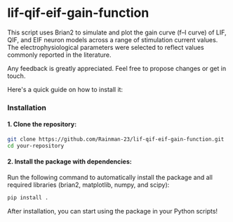 # lif-qif-eif-gain-function

This script uses Brian2 to simulate and plot the gain curve (f–I curve) of LIF, QIF, and EIF neuron models across a range of stimulation current values. The electrophysiological parameters were selected to reflect values commonly reported in the literature.

Any feedback is greatly appreciated. Feel free to propose changes or get in touch.

Here's a quick guide on how to install it:

### Installation

#### 1. Clone the repository:


```bash
git clone https://github.com/Rainman-23/lif-qif-eif-gain-function.git
cd your-repository 
```

#### 2. Install the package with dependencies:

Run the following command to automatically install the package and all required libraries (brian2, matplotlib, numpy, and scipy):

```bash
pip install .
```

After installation, you can start using the package in your Python scripts!
